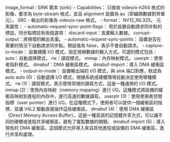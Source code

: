 image_format : 
    SINK 範本 (sink):
      - Capabilities： 只接收 video/x-h264 格式的影像，要求為 byte-stream 格式，並且 alignment 設置為 au（即編碼數據對齊單元）。
    SRC 
      - 輸出的影像為 video/x-raw 格式。
      - format： NV12_16L32S。
元素屬性：
    - automatic-request-sync-point-flags：
        用於設置自動請求同步點的標誌。同步點標誌有兩個選項：
            discard-input：丟棄輸入數據。
            corrupt-output：將損壞的輸出丟棄。
    - automatic-request-sync-points：
        設置是否在需要的情況下自動請求同步點。預設值為 false，表示不會自動請求。
    - capture-io-mode：
        設置捕獲 I/O 模式，指定視頻數據的輸入方式。可選的模式包括：
            auto：自動選擇模式。
            rw：讀寫模式。
            mmap：內存映射模式。
            userptr：使用者指針模式。
            dmabuf：DMA 緩衝區模式。
            dmabuf-import：導入 DMA 緩衝區模式。
    - output-io-mode：
        設置輸出端的 I/O 模式，與 sink 端口對應，默認為 auto
            auto (0)：自動選擇 I/O 模式，根據系統或硬體環境自動決定使用哪種模式。
            rw (1)：讀寫模式，表示使用常規的讀寫方式，這是一種通用的 I/O 模式。
            mmap (2)：使用內存映射（memory mapping）進行 I/O。這種模式將設備的緩衝區映射到進程的內存中，進行高速的數據讀寫。
            userptr (3)：使用使用者空間指標（user pointer）進行 I/O。在這種模式下，使用者可以提供一個緩衝區的指標，並讓 V4L2 驅動直接操作這些緩衝區。
            dmabuf (4)：使用 DMA 緩衝區（Direct Memory Access Buffer）。這是一種高效的記憶體共享方式，可以讓不同的硬體或進程共享緩衝區，避免了複製數據的開銷。
            dmabuf-import (5)：導入現有的 DMA 緩衝區。這個模式允許導入來自其他進程或設備的 DMA 緩衝區，進行共享和處理。
